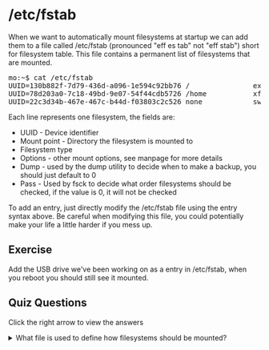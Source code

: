 # /etc/fstab

When we want to automatically mount filesystems at startup we can add them to a file called /etc/fstab (pronounced "eff es tab" not "eff stab") short for filesystem table. This file contains a permanent list of filesystems that are mounted.

<pre>
mo:~$ cat /etc/fstab
UUID=130b882f-7d79-436d-a096-1e594c92bb76 /               ext4    relatime,errors=remount-ro 0       1
UUID=78d203a0-7c18-49bd-9e07-54f44cdb5726 /home           xfs     relatime        0       2
UUID=22c3d34b-467e-467c-b44d-f03803c2c526 none            swap    sw              0       0
</pre>

Each line represents one filesystem, the fields are: 

<ul>
<li>UUID - Device identifier</li>
<li>Mount point - Directory the filesystem is mounted to</li>
<li>Filesystem type</li>
<li>Options - other mount options, see manpage for more details</li>
<li>Dump - used by the dump utility to decide when to make a backup, you should just default to 0</li>
<li>Pass - Used by fsck to decide what order filesystems should be checked, if the value is 0, it will not be checked</li>
</ul>

To add an entry, just directly modify the /etc/fstab file using the entry syntax above. Be careful when modifying this file, you could potentially make your life a little harder if you mess up.

## Exercise

Add the USB drive we've been working on as a entry in /etc/fstab, when you reboot you should still see it mounted. 

## Quiz Questions 

Click the right arrow to view the answers

<details>
<summary>What file is used to define how filesystems should be mounted? </summary>
/etc/fstab
</details>
